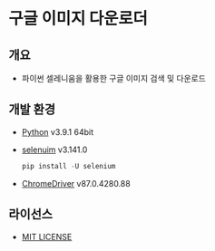 # 구글 이미지 다운로더

## 개요

- 파이썬 셀레니움을 활용한 구글 이미지 검색 및 다운로드

## 개발 환경

- [Python](https://www.python.org/) v3.9.1 64bit
- [selenuim](https://pypi.org/project/selenium/) v3.141.0

  ```python
  pip install -U selenium
  ```

- [ChromeDriver](https://chromedriver.chromium.org/) v87.0.4280.88

## 라이선스

- [MIT LICENSE](LICENSE)
